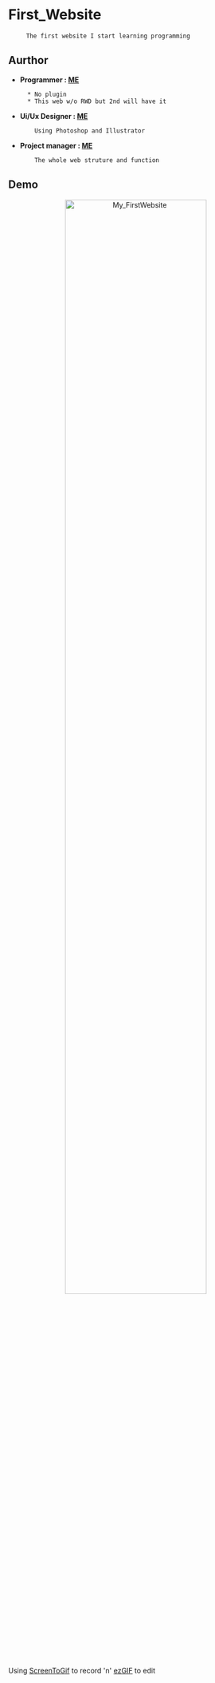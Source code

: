 # First_Website

         The first website I start learning programming

## Aurthor

* **Programmer : [ME](https://github.com/yschen25)**
        
        * No plugin
        * This web w/o RWD but 2nd will have it 
         
* **Ui/Ux Designer : [ME](https://github.com/yschen25)**
        
          Using Photoshop and Illustrator

* **Project manager : [ME](https://github.com/yschen25)**

          The whole web struture and function
        
## Demo

<p align="center">
   <img src="First_Website.gif" alt="My_FirstWebsite" title="My_FirstWebsite" width="75%">
</p>


Using [ScreenToGif](http://www.screentogif.com/) to record 'n' [ezGIF](https://ezgif.com/) to edit
